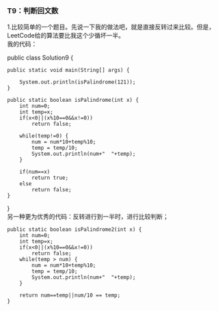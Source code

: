 ### T9：判断回文数 ###
1.比较简单的一个题目。先说一下我的做法吧，就是直接反转过来比较。但是，LeetCode给的算法要比我这个少循坏一半。     
我的代码：      

public class Solution9 {

	public static void main(String[] args) {
		
		System.out.println(isPalindrome(121));
	}
	
    public static boolean isPalindrome(int x) {
    	int num=0;
    	int temp=x;
        if(x<0||(x%10==0&&x!=0))
        	return false;
        
        while(temp!=0) {
        	num = num*10+temp%10;
        	temp = temp/10;   
        	System.out.println(num+"  "+temp);
        }
        
        if(num==x)
        	return true;
        else
        	return false;
    }
}         
另一种更为优秀的代码：反转进行到一半时，进行比较判断；     
        
    public static boolean isPalindrome2(int x) {
        int num=0;
    	int temp=x;
        if(x<0||(x%10==0&&x!=0))
        	return false;
        while(temp > num) {
        	num = num*10+temp%10;
        	temp = temp/10;   
        	System.out.println(num+"  "+temp);
        }
        
        return num==temp||num/10 == temp;
    }